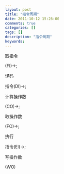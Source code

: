 ```yaml
---
layout: post
title: "指令周期"
date: 2011-10-12 15:26:00 
comments: true
categories: []
tags: []
description: "指令周期"
keywords: 
---
```



 
  
   
   
  
 
 
  
   取指令
  
  (FI)->;
  
   译码
  
  指令(DI)->;
  
   计算操作数
  
  (CO)->;
  
   取操作数
  
  (FO)->;
  
   执行
  
  指令(EI)->;
  
   写操作数
  
  (WO)
 


